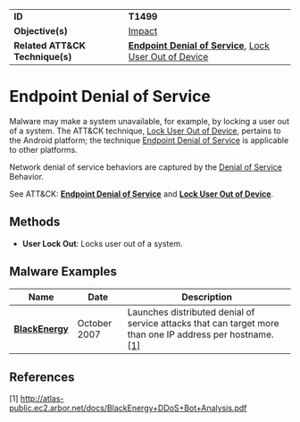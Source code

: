 |||
|---------|------------------------|
|**ID**|**T1499**|
|**Objective(s)**|[Impact](https://github.com/MBCProject/mbc-markdown/tree/master/impact)|
|**Related ATT&CK Technique(s)**|[**Endpoint Denial of Service**](https://attack.mitre.org/techniques/T1499/), [Lock User Out of Device](https://attack.mitre.org/techniques/T1446/)|


Endpoint Denial of Service
==========================
Malware may make a system unavailable, for example, by locking a user out of a system. The ATT&CK technique, [Lock User Out of Device](https://attack.mitre.org/techniques/T1446/), pertains to the Android platform; the technique [Endpoint Denial of Service](https://attack.mitre.org/techniques/T1499/) is applicable to other platforms.

Network denial of service behaviors are captured by the [Denial of Service](https://github.com/MBCProject/mbc-markdown/blob/master/impact/denial-of-service.md) Behavior.

See ATT&CK: [**Endpoint Denial of Service**](https://attack.mitre.org/techniques/T1499/) and [**Lock User Out of Device**](https://attack.mitre.org/techniques/T1446/).

Methods
-------
* **User Lock Out**: Locks user out of a system.

Malware Examples
----------------
|Name|Date|Description|
|-----------------------------|-----------|-----------------------------|
|[**BlackEnergy**](https://github.com/MBCProject/mbc-markdown/blob/master/xample-malware/blackenergy.md)|October 2007|Launches distributed denial of service attacks that can target more than one IP address per hostname. [[1]](#1)|

References
----------
<a name="1">[1]</a> http://atlas-public.ec2.arbor.net/docs/BlackEnergy+DDoS+Bot+Analysis.pdf


 